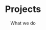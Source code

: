 ---
title: Projects
subtitle: What we do
layout: layouts/projects_list.njk
excerpt: The Interaction Design Lab operates at the interface of applied research and transfer. Academic, knowledge-oriented third-party funded projects in the field of human-computer interaction and data visualization form the basis for a specialized service portfolio in contract research and scientific services. Here you can find an overview of selected projects.
---